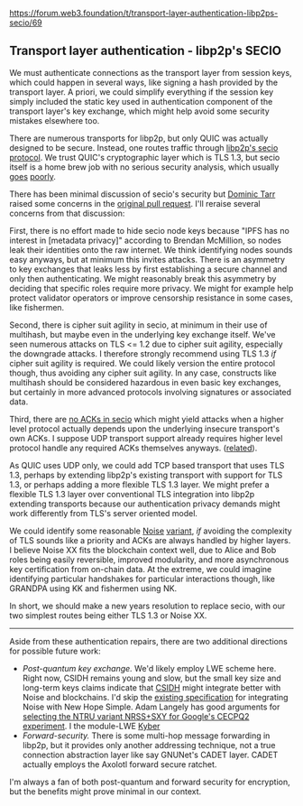 https://forum.web3.foundation/t/transport-layer-authentication-libp2ps-secio/69



## Transport layer authentication - libp2p's SECIO

We must authenticate connections as the transport layer from session keys, which could happen in several ways, like signing a hash provided by the transport layer.  A priori, we could simplify everything if the session key simply included the static key used in authentication component of the transport layer's key exchange, which might help avoid some security mistakes elsewhere too.  

There are numerous transports for libp2p, but only QUIC was actually designed to be secure.  Instead, one routes traffic through [libp2p's secio protocol](https://github.com/libp2p/specs/pull/106).  We trust QUIC's cryptographic layer which is TLS 1.3, but secio itself is a home brew job with no serious security analysis, which usually [goes](https://github.com/tendermint/tendermint/issues/3010) [poorly](https://github.com/tendermint/kms/issues/111).  

There has been minimal discussion of secio's security but [Dominic Tarr](https://github.com/auditdrivencrypto/secure-channel/blob/master/prior-art.md#ipfss-secure-channel) raised some concerns in the [original pull request](https://github.com/ipfs/go-ipfs/pull/34).  I'll reraise several concerns from that discussion: 

First, there is no effort made to hide secio node keys because "IPFS has no interest in [metadata privacy]" according to Brendan McMillion, so nodes leak their identities onto the raw internet.  We think identifying nodes sounds easy anyways, but at minimum this invites attacks.  There is an asymmetry to key exchanges that leaks less by first establishing a secure channel and only then authenticating.  We might reasonably break this asymmetry by deciding that specific roles require more privacy.  We might for example help protect validator operators or improve censorship resistance in some cases, like fishermen. 

Second, there is cipher suit agility in secio, at minimum in their use of multihash, but maybe even in the underlying key exchange itself.  We've seen numerous attacks on TLS <= 1.2 due to cipher suit agility, especially the downgrade attacks.  I therefore strongly recommend using TLS 1.3 *if* cipher suit agility is required.  We could likely version the entire protocol though, thus avoiding any cipher suit agility.  In any case, constructs like multihash should be considered hazardous in even basic key exchanges, but certainly in more advanced protocols involving signatures or associated data.

Third, there are [no ACKs in secio](https://github.com/libp2p/go-libp2p-secio/issues/12) which might yield attacks when a higher level protocol actually depends upon the underlying insecure transport's own ACKs.  I suppose UDP transport support already requires higher level protocol handle any required ACKs themselves anyways.  ([related](https://github.com/OpenBazaar/openbazaar-go/issues/483)).

As QUIC uses UDP only, we could add TCP based transport that uses TLS 1.3, perhaps by extending libp2p's existing transport with support for TLS 1.3, or perhaps adding a more flexible TLS 1.3 layer.  We might prefer a flexible TLS 1.3 layer over conventional TLS integration into libp2p extending transports because our authentication privacy demands might work differently from TLS's server oriented model.  

We could identify some reasonable [Noise](https://noiseprotocol.org/noise.html) [variant](https://github.com/mcginty/snow), *if* avoiding the complexity of TLS sounds like a priority and ACKs are always handled by higher layers.  I believe Noise XX fits the blockchain context well, due to Alice and Bob roles being easily reversible, improved modularity, and more asynchronous key certification from on-chain data.  At the extreme, we could imagine identifying particular handshakes for particular interactions though, like GRANDPA using KK and fishermen using NK.  

In short, we should make a new years resolution to replace secio, with our two simplest routes being either TLS 1.3 or Noise XX. 

---

Aside from these authentication repairs, there are two additional directions for possible future work:

 - *Post-quantum key exchange.*  We'd likely employ LWE scheme here.  Right now, CSIDH remains young and slow, but the small key size and long-term keys claims indicate that   [CSIDH](https://www.esat.kuleuven.be/cosic/csidh-post-quantum-key-exchange-using-isogeny-based-group-actions/) might integrate better with Noise and blockchains.  I'd skip the [existing specification](https://github.com/noiseprotocol/noise_wiki/wiki/Post-Quantum-Noise-with-New-Hope) for integrating Noise with New Hope Simple.  Adam Langely has good arguments for [selecting the NTRU variant NRSS+SXY for Google's CECPQ2 experiment](https://www.imperialviolet.org/2018/12/12/cecpq2.html).  I  the module-LWE [Kyber](https://pq-crystals.org/kyber/)
 - *Forward-security.*  There is some multi-hop message forwarding in libp2p, but it provides only another addressing technique, not a true connection abstraction layer like say GNUNet's CADET layer.  CADET actually employs the Axolotl forward secure ratchet.  
 
 I'm always a fan of both post-quantum and forward security for encryption, but the benefits might prove minimal in our context.
 

